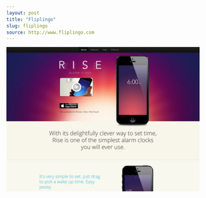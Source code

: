 ```yaml
---
layout: post
title: "Fliplingo"
slug: fliplingo
source: http://www.fliplingo.com
---
```


<img src="/screenshots/rise.jpg">
